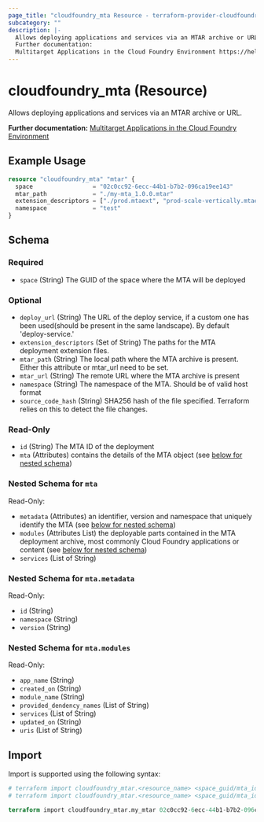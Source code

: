 ```yaml
---
page_title: "cloudfoundry_mta Resource - terraform-provider-cloudfoundry"
subcategory: ""
description: |-
  Allows deploying applications and services via an MTAR archive or URL.
  Further documentation:
  Multitarget Applications in the Cloud Foundry Environment https://help.sap.com/docs/btp/sap-business-technology-platform/multitarget-applications-in-cloud-foundry-environment
---
```


# cloudfoundry_mta (Resource)

Allows deploying applications and services via an MTAR archive or URL.
		
__Further documentation:__ 
 [Multitarget Applications in the Cloud Foundry Environment](https://help.sap.com/docs/btp/sap-business-technology-platform/multitarget-applications-in-cloud-foundry-environment)

## Example Usage

```terraform
resource "cloudfoundry_mta" "mtar" {
  space                 = "02c0cc92-6ecc-44b1-b7b2-096ca19ee143"
  mtar_path             = "./my-mta_1.0.0.mtar"
  extension_descriptors = ["./prod.mtaext", "prod-scale-vertically.mtaext"]
  namespace             = "test"
}
```

<!-- schema generated by tfplugindocs -->
## Schema

### Required

- `space` (String) The GUID of the space where the MTA will be deployed

### Optional

- `deploy_url` (String) The URL of the deploy service, if a custom one has been used(should be present in the same landscape). By default 'deploy-service.<system-domain>'
- `extension_descriptors` (Set of String) The paths for the MTA deployment extension files.
- `mtar_path` (String) The local path where the MTA archive is present. Either this attribute or mtar_url need to be set.
- `mtar_url` (String) The remote URL where the MTA archive is present
- `namespace` (String) The namespace of the MTA. Should be of valid host format
- `source_code_hash` (String) SHA256 hash of the file specified. Terraform relies on this to detect the file changes.

### Read-Only

- `id` (String) The MTA ID of the deployment
- `mta` (Attributes) contains the details of the MTA object (see [below for nested schema](#nestedatt--mta))

<a id="nestedatt--mta"></a>
### Nested Schema for `mta`

Read-Only:

- `metadata` (Attributes) an identifier, version and namespace that uniquely identify the MTA (see [below for nested schema](#nestedatt--mta--metadata))
- `modules` (Attributes List) the deployable parts contained in the MTA deployment archive, most commonly Cloud Foundry applications or content (see [below for nested schema](#nestedatt--mta--modules))
- `services` (List of String)

<a id="nestedatt--mta--metadata"></a>
### Nested Schema for `mta.metadata`

Read-Only:

- `id` (String)
- `namespace` (String)
- `version` (String)


<a id="nestedatt--mta--modules"></a>
### Nested Schema for `mta.modules`

Read-Only:

- `app_name` (String)
- `created_on` (String)
- `module_name` (String)
- `provided_dendency_names` (List of String)
- `services` (List of String)
- `updated_on` (String)
- `uris` (List of String)

## Import

Import is supported using the following syntax:

```terraform
# terraform import cloudfoundry_mtar.<resource_name> <space_guid/mta_id> OR 
# terraform import cloudfoundry_mtar.<resource_name> <space_guid/mta_id/namespace> if MTA in custom namespace

terraform import cloudfoundry_mtar.my_mtar 02c0cc92-6ecc-44b1-b7b2-096ca19ee143/a.cf.app/hello
```
